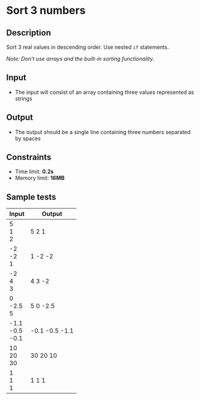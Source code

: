 # Sort 3 numbers

## Description
Sort 3 real values in descending order.
Use nested `if` statements.

_Note: Don’t use arrays and the built-in sorting functionality._

## Input
- The input will consist of an array containing three values represented as strings

## Output
- The output should be a single line containing three numbers separated by spaces

## Constraints
- Time limit: **0.2s**
- Memory limit: **16MB**

## Sample tests

| Input                | Output         |
|:---------------------|----------------|
| 5<br>1<br>2          | 5 2 1          |
| -2<br>-2<br>1        | 1 -2 -2        |
| -2<br>4<br>3         | 4 3 -2         |
| 0<br>-2.5<br>5       | 5 0 -2.5       |
| -1.1<br>-0.5<br>-0.1 | -0.1 -0.5 -1.1 |
| 10<br>20<br>30       | 30 20 10       |
| 1<br>1<br>1          | 1 1 1          |
